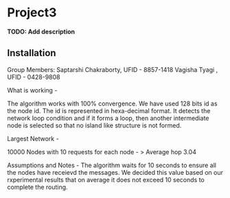 # Project3

**TODO: Add description**

## Installation

Group Members:
Saptarshi Chakraborty, UFID - 8857-1418
Vagisha Tyagi , UFID - 0428-9808

What is working - 

The algorithm works with 100% convergence.
We have used 128 bits id as the node id. The id is represented in hexa-decimal format.
It detects the network loop condition and if it forms a loop, then another intermediate node is selected so that no island like structure is not formed.

Largest Network -

10000 Nodes with 10 requests for each node - >  Average hop 3.04


Assumptions and Notes - 
The algorithm waits for 10 seconds to ensure all the nodes have receievd the messages. We decided this value based on our rxperimental results that on average it does not exceed 10 seconds to complete the routing.



